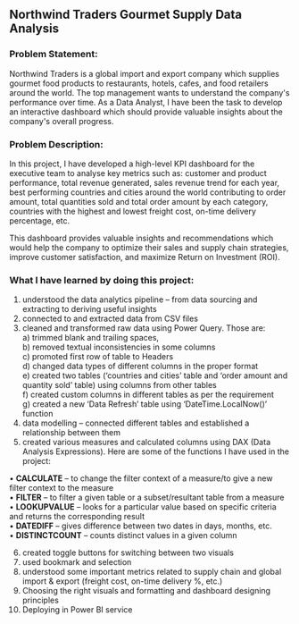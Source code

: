 ## Northwind Traders Gourmet Supply Data Analysis   

  
### Problem Statement:    

Northwind Traders is a global import and export company which supplies gourmet food products to restaurants, hotels, cafes, and food retailers around the world. The top management wants to understand the company's performance over time. As a Data Analyst, I have been the task to develop an interactive dashboard which should provide valuable insights about the company's overall progress.

### Problem Description:   

In this project, I have developed a high-level KPI dashboard for the executive team to analyse key metrics such as: customer and product performance, total revenue generated, sales revenue trend for each year, best performing countries and cities around the world contributing to order amount, total quantities sold and total order amount by each category, countries with the highest and lowest freight cost, on-time delivery percentage, etc.     
  
This dashboard provides valuable insights and recommendations which would help the company to optimize their sales and supply chain strategies, improve customer satisfaction, and maximize Return on Investment (ROI).    

### What I have learned by doing this project:   

1)	understood the data analytics pipeline – from data sourcing and extracting to deriving useful insights   
2)	connected to and extracted data from CSV files  
3)	cleaned and transformed raw data using Power Query. Those are:   
    a)	trimmed blank and trailing spaces,   
    b)	removed textual inconsistencies in some columns  
    c)	promoted first row of table to Headers  
    d)	changed data types of different columns in the proper format  
    e)	created two tables (‘countries and cities’ table and ‘order amount and quantity sold’ table) using columns from other tables   
    f)	created custom columns in different tables as per the requirement  
    g)	created a new ‘Data Refresh’ table using ‘DateTime.LocalNow()’ function  
4)	data modelling – connected different tables and established a relationship between them  
5)	created various measures and calculated columns using DAX (Data Analysis Expressions). Here are some of the functions I have used in the project:  

•	**CALCULATE** – to change the filter context of a measure/to give a new filter context to the measure  
•	**FILTER** – to filter a given table or a subset/resultant table from a measure  
•	**LOOKUPVALUE** – looks for a particular value based on specific criteria and returns the corresponding result  
•	**DATEDIFF** – gives difference between two dates in days, months, etc.  
•	**DISTINCTCOUNT** – counts distinct values in a given column  

6)	created toggle buttons for switching between two visuals  
7)	used bookmark and selection   
8)	understood some important metrics related to supply chain and global import & export (freight cost, on-time delivery %, etc.)  
9)	Choosing the right visuals and formatting and dashboard designing principles  
10)	Deploying in Power BI service

    

